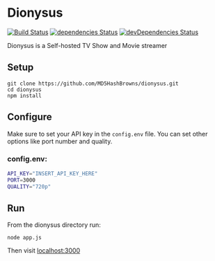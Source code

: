 # Dionysus 
[![Build Status](https://travis-ci.org/MD5HashBrowns/dionysus.svg?branch=master)](https://travis-ci.org/MD5HashBrowns/dionysus) [![dependencies Status](https://david-dm.org/md5hashbrowns/dionysus/status.svg)](https://david-dm.org/md5hashbrowns/dionysus) [![devDependencies Status](https://david-dm.org/md5hashbrowns/dionysus/dev-status.svg)](https://david-dm.org/md5hashbrowns/dionysus?type=dev)

Dionysus is a Self-hosted TV Show and Movie streamer

## Setup
```
git clone https://github.com/MD5HashBrowns/dionysus.git
cd dionysus
npm install
```

## Configure
Make sure to set your API key in the `config.env` file. You can set other options like port number and quality.

### config.env:
```bash
API_KEY="INSERT_API_KEY_HERE"
PORT=3000
QUALITY="720p"
```

## Run
From the dionysus directory run:
```
node app.js
```

Then visit [localhost:3000](http://localhost:3000) 
